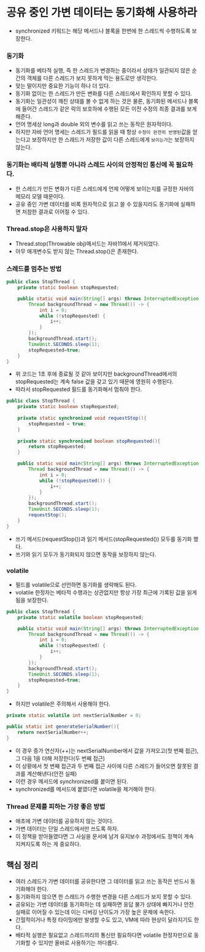 # 공유 중인 가변 데이터는 동기화해 사용하라

- synchronized 키워드는 해당 메서드나 블록을 한번에 한 스레드씩 수행하도록 보장한다.

### 동기화

- 동기화를 베타적 실행, 즉 한 스레드가 변경하는 중이라서 상태가 일관되지 않은 순간의 객체를 다른 스레드가 보지 못하게 막는 용도로만 생각한다.
- 맞는 말이지만 중요한 기능이 하나 더 있다.
- 동기화 없이는 한 스레드가 만든 변화를 다른 스레드에서 확인하지 못할 수 있다.
- 동기화는 일관성이 깨진 상태를 볼 수 없게 하는 것은 물론, 동기화된 메서드나 블록에 들어간 스레드가 같은 락의 보호하에 수행된 모든 이전 수정의 최종 결과를
보게 해준다.
- 언어 명세상 long과 double 외의 변수를 읽고 쓰는 동작은 원자적이다.
- 하지만 자바 언어 명세는 스레드가 필드를 읽을 때 항상 `수정이 완전히 반영된`값을 얻는다고 보장하지만
한 스레드가 저장한 값이 다른 스레드에게 `보이는가`는 보장하지 않는다.

### 동기화는 배타적 실행뿐 아니라 스레드 사이의 안정적인 통신에 꼭 필요하다.

- 한 스레드가 만든 변화가 다른 스레드에게 언제 어떻게 보이는지를 규정한 자바의 메모리 모델 때문이다.
- 공유 중인 가변 데이터를 비록 원자적으로 읽고 쓸 수 있을지라도 동기화에 실패하면 처참한 결과로 이어질 수 있다.

### Thread.stop은 사용하지 말자

- Thread.stop(Throwable obj)메서드는 자바11에서 제거되었다.
- 아무 매개변수도 받지 않는 Thread.stop()은 존재한다.

### 스레드를 멈추는 방법

```java
public class StopThread {
    private static boolean stopRequested;

    public static void main(String[] args) throws InterruptedException {
        Thread backgroundThread = new Thread(() -> {
            int i = 0;
            while (!stopRequested) {
                i++;
            }
        });
        backgroundThread.start();
        TimeUnit.SECONDS.sleep(1);
        stopRequested=true;
    }
}
```

- 위 코드는 1초 후에 종료될 것 같아 보이지만 backgroundThread에서의 stopRequested는 계속 false 값을 갖고 있기 때문에
영원히 수행된다.
- 따라서 stopRequested 필드를 동기화해서 멈춰야 한다.

```java
public class StopThread {
    private static boolean stopRequested;
    
    private static synchronized void requestStop(){
        stopRequested = true;
    }
    
    private static synchronized boolean stopRequested(){
        return stopRequested;
    }

    public static void main(String[] args) throws InterruptedException {
        Thread backgroundThread = new Thread(() -> {
            int i = 0;
            while (!stopRequested()) {
                i++;
            }
        });
        backgroundThread.start();
        TimeUnit.SECONDS.sleep(1);
        requestStop();
    }
}
```
- 쓰기 메서드(requestStop())과 읽기 메서드(stopRequested()) 모두를 동기화 했다.
- 쓰기와 읽기 모두가 동기화되지 않으면 동작을 보장하지 않는다.

### volatile

- 필드를 volatile으로 선언하면 동기화를 생략해도 된다.
- volatile 한정자는 베타적 수행과는 상관없지만 항상 가장 최근에 기록된 값을 읽게 됨을 보장한다.

```java
public class StopThread {
    private static volatile boolean stopRequested;

    public static void main(String[] args) throws InterruptedException {
        Thread backgroundThread = new Thread(() -> {
            int i = 0;
            while (!stopRequested) {
                i++;
            }
        });
        backgroundThread.start();
        TimeUnit.SECONDS.sleep(1);
        stopRequested=true;
    }
}
```

- 하지만 volatile은 주의해서 사용해야 한다.
```java
private static volatile int nextSerialNumber = 0;

public static int generateSerialNumber(){
    return nextSerialNumber++;
}
```

- 이 경우 증가 연산자(++)는 nextSerialNumber에서 값을 가져오고(첫 번째 접근), 그 다음 1을 더해 저장한다(두 번째 접근)
- 이 상황에서 첫 번째 접근과 두 번째 접근 사이에 다른 스레드가 들어오면 잘못된 결과를 계산해낸다(안전 실패)
- 이런 경우 메서드에 synchronized를 붙이면 된다.
- synchronized를 메서드에 붙였다면 volatile을 제거해야 한다.

### Thread 문제를 피하는 가장 좋은 방법

- 애초에 가변 데이터를 공유하지 않는 것이다.
- 가변 데이터는 단일 스레드에서만 쓰도록 하자.
- 이 정책을 받아들였다면 그 사실을 문서에 남겨 유지보수 과정에서도 정책이 계속 지켜지도록 하는 게 중요하다.

## 핵심 정리

- 여러 스레드가 가변 데이터를 공유한다면 그 데이터를 읽고 쓰는 동작은 반드시 동기화해야 한다.
- 동기화하지 않으면 한 스레드가 수행한 변경을 다른 스레드가 보지 못할 수 있다.
- 공유되는 가변 데이터를 동기화하는 데 실패하면 응답 불가 상태에 빠지거나 안전 실패로 이어질 수 있는데 이는 디버깅 난이도가 가장 높은 문제에 속한다.
- 간헐적이거나 특정 타이밍에만 발생할 수도 있고, VM에 따라 현상이 달라지기도 한다.
- 배타적 실행은 필요없고 스레드끼리의 통신만 필요하다면 volatile 한정자만으로 동기화할 수 있지만 올바로 사용하기는 까다롭다.


